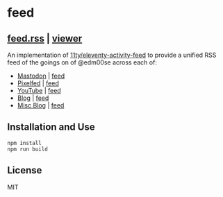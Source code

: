 # feed

## [feed.rss](https://edm00se.codes/feed/feed.rss) | [viewer](https://edm00se.codes/feed/)

An implementation of [11ty/eleventy-activity-feed](https://github.com/11ty/eleventy-activity-feed) to provide a unified RSS feed of the goings on of @edm00se across each of:

- [Mastodon](https://honk.farm/@eric) | [feed](https://honk.farm/users/eric.rss)
- [Pixelfed](https://pixelfed.social/edm00se) | [feed](https://pixelfed.social/users/edm00se.atom)
- [YouTube](https://www.youtube.com/c/edm00se) | [feed](https://www.youtube.com/feeds/videos.xml?channel_id=UC_vr254x82ZrrSFO6XgnWvg)
- [Blog](https://edm00se.io/) | [feed](https://edm00se.io/feed.atom)
- [Misc Blog](https://misc.edm00se.codes/) | [feed](https://misc.edm00se.codes/feed.xml)

## Installation and Use

```
npm install
npm run build
```

## License

MIT
